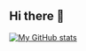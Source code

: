 ## Hi there 👋
[![My GitHub stats](https://github-readme-stats.vercel.app/api?username=facuPVe)](https://github.com/anuraghazra/github-readme-stats)

<!--
**FacuPVe/FacuPVe** is a ✨ _special_ ✨ repository because its `README.md` (this file) appears on your GitHub profile.

Here are some ideas to get you started:

- 🔭 I’m currently working on ...
- 🌱 I’m currently learning ...
- 👯 I’m looking to collaborate on ...
- 🤔 I’m looking for help with ...
- 💬 Ask me about ...
- 📫 How to reach me: ...
- 😄 Pronouns: ...
- ⚡ Fun fact: ...
-->

